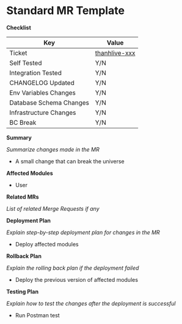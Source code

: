 # Standard MR Template

**Checklist**

| Key | Value |
| --------- | ------ |
| Ticket    | [thanhlive-xxx](https://..)   |
| Self Tested | Y/N |
| Integration Tested | Y/N |
| CHANGELOG Updated | Y/N |
| Env Variables Changes | Y/N |
| Database Schema Changes | Y/N |
| Infrastructure Changes | Y/N |
| BC Break | Y/N    |

**Summary**

*Summarize changes made in the MR*

- A small change that can break the universe

**Affected Modules**

-  User

**Related MRs**

*List of related Merge Requests if any*

**Deployment Plan**

*Explain step-by-step deployment plan for changes in the MR*

- Deploy affected modules

**Rollback Plan**

*Explain the rolling back plan if the deployment failed*

- Deploy the previous version of affected modules

**Testing Plan**

*Explain how to test the changes after the deployment is successful*

- Run Postman test